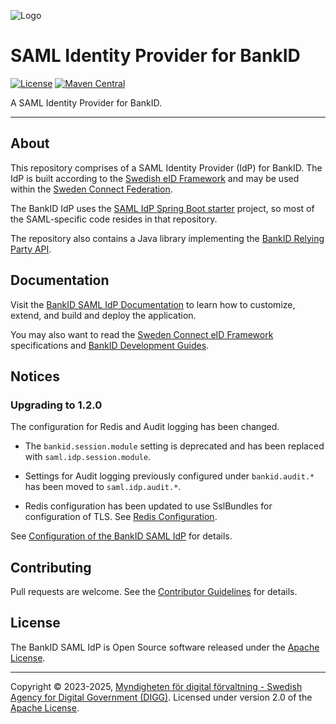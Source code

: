 ![Logo](docs/images/sweden-connect.png)

# SAML Identity Provider for BankID

[![License](https://img.shields.io/badge/License-Apache%202.0-blue.svg)](https://opensource.org/licenses/Apache-2.0) [![Maven Central](https://maven-badges.herokuapp.com/maven-central/se.swedenconnect.bankid/bankid-idp/badge.svg)](https://maven-badges.herokuapp.com/maven-central/se.swedenconnect.bankid/bankid-idp)

A SAML Identity Provider for BankID. 

-----

## About

This repository comprises of a SAML Identity Provider (IdP) for BankID. The IdP is built according
to the [Swedish eID Framework](https://docs.swedenconnect.se/technical-framework/) and may be
used within the [Sweden Connect Federation](https://www.swedenconnect.se).

The BankID IdP uses the [SAML IdP Spring Boot starter](https://github.com/swedenconnect/saml-identity-provider) project, so most of the SAML-specific code resides in that repository.

The repository also contains a Java library implementing the [BankID Relying Party API](https://www.bankid.com/utvecklare/guider/teknisk-integrationsguide).

## Documentation

Visit the [BankID SAML IdP Documentation](https://docs.swedenconnect.se/bankid-saml-idp/) to learn how
to customize, extend, and build and deploy the application.

You may also want to read the [Sweden Connect eID Framework](https://docs.swedenconnect.se/technical-framework/) specifications and [BankID Development Guides](https://www.bankid.com/utvecklare/guider).

## Notices

### Upgrading to 1.2.0

The configuration for Redis and Audit logging has been changed.

- The `bankid.session.module` setting is deprecated and has been replaced with `saml.idp.session.module`.

- Settings for Audit logging previously configured under `bankid.audit.*` has been moved to `saml.idp.audit.*`.

- Redis configuration has been updated to use SslBundles for configuration of TLS. See [Redis Configuration](https://docs.swedenconnect.se/bank-saml-idp/configuration.html#redis-configuration).

See [Configuration of the BankID SAML IdP](https://docs.swedenconnect.se/bank-saml-idp/configuration.html) for details.

## Contributing

Pull requests are welcome. See the [Contributor Guidelines](CONTRIBUTING.md) for details.

## License

The BankID SAML IdP is Open Source software released under the [Apache License](http://www.apache.org/licenses/LICENSE-2.0).

-----

Copyright &copy; 2023-2025, [Myndigheten för digital förvaltning - Swedish Agency for Digital Government (DIGG)](http://www.digg.se). Licensed under version 2.0 of the [Apache License](http://www.apache.org/licenses/LICENSE-2.0).

